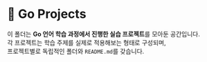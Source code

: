 # 🚀 Go Projects

이 폴더는 **Go 언어 학습 과정에서 진행한 실습 프로젝트**를 모아둔 공간입니다.  
각 프로젝트는 학습 주제를 실제로 적용해보는 형태로 구성되며,  
프로젝트별로 독립적인 폴더와 `README.md`를 갖습니다.
